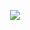 <p align="center"><img src="https://www.codeproject.com/KB/WCF/WCFServiceSample/WCF.JPG"></p> </br>
